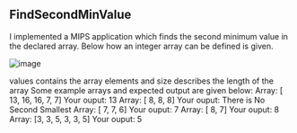 ## FindSecondMinValue

I implemented a MIPS application which finds the second minimum value in the declared array. 
Below how an integer array can be defined is given.

![image](https://drive.google.com/uc?export=view&id=1jM9mWnA12uCrX43MFdPrctly_Hs5_1ci)

values contains the array elements and size describes the length of the array
Some example arrays and expected output are given below:
Array: [ 13, 16, 16, 7, 7]
Your ouput: 13
Array: [ 8, 8, 8]
Your ouput: There is No Second Smallest
Array: [ 7, 7, 6]
Your ouput: 7
Array: [ 8, 7]
Your ouput: 8
Array: [3, 3, 5, 3, 3, 5]
Your ouput: 5
